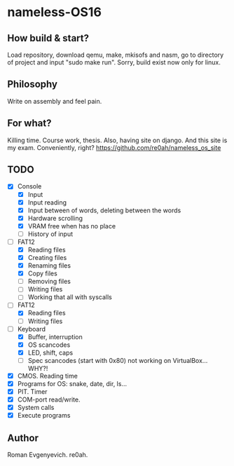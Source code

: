 # nameless-OS16

## How build & start?
Load repository, download qemu, make, mkisofs and nasm, go to directory of project and input "sudo make run".
Sorry, build exist now only for linux.

## Philosophy
Write on assembly and feel pain.

## For what?
Killing time. Course work, thesis. Also, having site on django. And this site is my exam. Conveniently, right? https://github.com/re0ah/nameless_os_site

## TODO
- [x] Console
    - [x] Input
    - [x] Input reading
    - [x] Input between of words, deleting between the words
    - [x] Hardware scrolling
    - [x] VRAM free when has no place
    - [ ] History of input
- [ ] FAT12
    - [x] Reading files
    - [x] Creating files
    - [x] Renaming files
    - [x] Copy files
    - [ ] Removing files
    - [ ] Writing files
    - [ ] Working that all with syscalls
- [ ] FAT12
    - [x] Reading files
    - [ ] Writing files
- [ ] Keyboard
    - [x] Buffer, interruption
    - [x] OS scancodes
    - [x] LED, shift, caps
    - [ ] Spec scancodes (start with 0x80) not working on VirtualBox... WHY?!
- [x] CMOS. Reading time
- [x] Programs for OS: snake, date, dir, ls...
- [x] PIT. Timer
- [x] COM-port read/write.
- [x] System calls
- [x] Execute programs

## Author
Roman Evgenyevich. re0ah.
